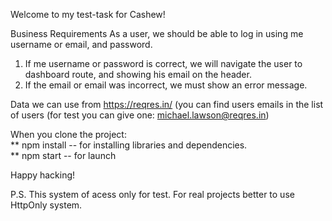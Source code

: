 Welcome to my test-task for Cashew!

Business Requirements
As a user, we should be able to log in using me username or email, and password.
1. If me username or password is correct, we will navigate the user to dashboard
route, and showing his email on the header.
2. If the email or email was incorrect, we must show an error message.

Data we can use from https://reqres.in/ (you can find users emails in the list of users (for test you can give one: michael.lawson@reqres.in)

When you clone the project:
<br/>
** npm install -- for installing libraries and dependencies.
<br/>
** npm start -- for launch

Happy hacking!


P.S. This system of acess only for test. 
For real projects better to use HttpOnly system.
